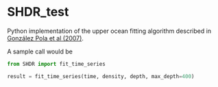 # SHDR_test
Python implementation of the upper ocean fitting algorithm described in
[González Pola et al (2007)](https://www.sciencedirect.com/science/article/abs/pii/S0967063707002026).

A sample call would be

```python
from SHDR import fit_time_series

result = fit_time_series(time, density, depth, max_depth=400)
```


